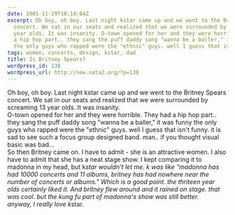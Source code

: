 ```yaml
---
date: 2001-11-29T10:14:04Z
excerpt: Oh boy, oh boy. Last night kstar came up and we went to the Britney Spears
  concert. We sat in our seats and realized that we were surrounded by screaming 13
  year olds. It was insanity. O-town opened for her and they were horrible. They had
  a hip hop part.. they sang the puff daddy song "wanna be a baller," it was funny
  the only guys who rapped were the "ethnic" guys. well I guess that isn't...
tags: women, concerts, design, kstar, dad
title: Is Britney Spears?
wordpress_id: 138
wordpress_url: http://new.nata2.org/?p=138
---
```


Oh boy, oh boy. Last night kstar came up and we went to the Britney Spears concert. We sat in our seats and realized that we were surrounded by screaming 13 year olds. It was insanity. <br/>O-town opened for her and they were horrible. They had a hip hop part.. they sang the puff daddy song "wanna be a baller," it was funny the only guys who rapped were the "ethnic" guys. well I guess that isn't funny. it is sad to see such a focus group designed band. man.. if you thought visual basic was bad...<br/>
So then Britney came on. I have to admit - she is an attractive women. I also have to admit that she has a neat stage show. I kept comparing it to madonna in my head, but k*star wouldn't let me. k was like "madonna has had 10000 concerts and 11 albums, britney has had nowhere near the number of concerts or albums." Which is a good point. the thriteen year olds certainly liked it. And britney flew around and it rained on stage. that was cool. but the kung fu part of madonna's show was still better.<br/>
anyway, I really love k*star.
